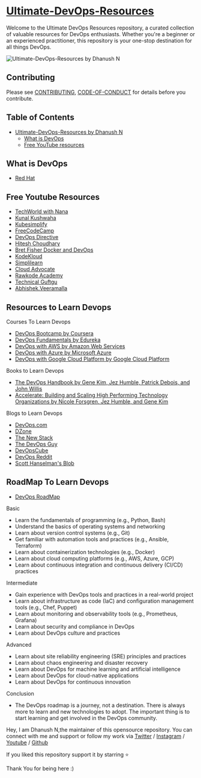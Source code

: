 # [Ultimate-DevOps-Resources](https://github.com/DhanushNehru/Ultimate-DevOps-Resources)

Welcome to the Ultimate DevOps Resources repository, a curated collection of valuable resources for DevOps enthusiasts. Whether you're a beginner or an experienced practitioner, this repository is your one-stop destination for all things DevOps.

![Ultimate-DevOps-Resources by Dhanush N](https://github.com/DhanushNehru/Ultimate-DevOps-Resources/blob/main/cover.png?raw=true)

## Contributing

Please see [CONTRIBUTING](https://github.com/DhanushNehru/Ultimate-DevOps-Resources/blob/main/CONTRIBUTING.md), [CODE-OF-CONDUCT](https://github.com/DhanushNehru/Ultimate-DevOps-Resources/blob/main/CODE-OF-CONDUCT.md) for details before you contribute.

## Table of Contents

- [Ultimate-DevOps-Resources by Dhanush N](https://github.com/DhanushNehru/Ultimate-DevOps-Resources)
  - [What is DevOps](#what-is-devops)
  - [Free YouTube resources](#free-youtube-resources)

## What is DevOps

- [Red Hat](https://www.redhat.com/en/topics/devops)

## Free Youtube Resources

- [TechWorld with Nana](https://www.youtube.com/@TechWorldwithNana)
- [Kunal Kushwaha](https://www.youtube.com/@KunalKushwaha)
- [Kubesimplify](https://www.youtube.com/@kubesimplify)
- [FreeCodeCamp](https://www.youtube.com/@freecodecamp)
- [DevOps Directive](https://www.youtube.com/@DevOpsDirective)
- [Hitesh Choudhary](https://www.youtube.com/@HiteshChoudharydotcom)
- [Bret Fisher Docker and DevOps](https://www.youtube.com/@BretFisher)
- [KodeKloud ](https://www.youtube.com/@KodeKloud)
- [Simplilearn](https://www.youtube.com/@SimplilearnOfficial)
- [Cloud Advocate](https://www.youtube.com/@CloudAdvocate)
- [Rawkode Academy](https://www.youtube.com/@RawkodeAcademy)
- [Technical Guftgu](https://www.youtube.com/@TechnicalGuftgu)
- [Abhishek.Veeramalla](https://www.youtube.com/@AbhishekVeeramalla)

## Resources to Learn Devops
  Courses To Learn Devops
- [DevOps Bootcamp by Coursera](https://www.coursera.org/courses?query=devops)
- [DevOps Fundamentals by Edureka](https://www.edureka.co/blog/devops-tutorial)
- [DevOps with AWS by Amazon Web Services](https://www.coursera.org/specializations/aws-devops)
- [DevOps with Azure by Microsoft Azure](https://azure.microsoft.com/en-in/products/devops) 
- [DevOps with Google Cloud Platform by Google Cloud Platform](https://cloud.google.com/devops)

Books to Learn Devops 
- [The DevOps Handbook by Gene Kim, Jez Humble, Patrick Debois, and John Willis](https://www.amazon.in/DevOPS-Handbook-World-Class-Reliability-Organizations/dp/1942788002) 
- [Accelerate: Building and Scaling High Performing Technology Organizations by Nicole Forsgren, Jez Humble, and Gene Kim](https://www.amazon.in/Accelerate-Building-Performing-Technology-Organizations/dp/B07BMCFBWY)

Blogs to Learn Devops 
- [DevOps.com](https://devops.com/) 
- [DZone](https://dzone.com/) 
- [The New Stack](https://thenewstack.io/)
- [The DevOps Guy](https://www.youtube.com/@MarcelDempers)
- [DevOpsCube](https://devopscube.com)
- [DevOps Reddit](https://reddit.com/r/devops)
- [Scott Hanselman's Blob](https://www.hanselman.com/blog)

## RoadMap To Learn Devops
- [DevOps RoadMap](https://hashnode.com/n/90daysofdevops)

Basic
  - Learn the fundamentals of programming (e.g., Python, Bash)
  - Understand the basics of operating systems and networking
  - Learn about version control systems (e.g., Git)
  - Get familiar with automation tools and practices (e.g., Ansible, Terraform)
  - Learn about containerization technologies (e.g., Docker)
  - Learn about cloud computing platforms (e.g., AWS, Azure, GCP)
  - Learn about continuous integration and continuous delivery (CI/CD) practices

Intermediate
  - Gain experience with DevOps tools and practices in a real-world project
  - Learn about infrastructure as code (IaC) and configuration management tools (e.g., Chef, Puppet)
  - Learn about monitoring and observability tools (e.g., Prometheus, Grafana)
  - Learn about security and compliance in DevOps
  - Learn about DevOps culture and practices

  Advanced
  - Learn about site reliability engineering (SRE) principles and practices
  - Learn about chaos engineering and disaster recovery
  - Learn about DevOps for machine learning and artificial intelligence
  - Learn about DevOps for cloud-native applications
  - Learn about DevOps for continuous innovation
 
 Conclusion
 - The DevOps roadmap is a journey, not a destination. There is always more to learn and new technologies to adopt. The important thing is to start learning and get involved in the DevOps community.


Hey, I am Dhanush N,the maintainer of this opensource repository. You can connect with me and support or follow my work via [Twitter](https://twitter.com/Dhanush_Nehru) / [Instagram](https://www.instagram.com/dhanush_nehru/) / [Youtube](https://www.youtube.com/@dhanushnehru?sub_confirmation=1) / [Github](https://github.com/DhanushNehru)

If you liked this repository support it by starring ⭐

Thank You for being here :)


